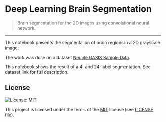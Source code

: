 # Deep Learning Brain Segmentation

> Brain segmentation for the 2D images using convolutional neural network.

---

This notebook presents the segmentation of brain regions in a 2D grayscale image.

The work was done on a dataset [Neurite OASIS Sample Data](https://github.com/adalca/medical-datasets/blob/master/neurite-oasis.md).

This notebook shows the result of a 4- and 24-label segmentation. See dataset link for full description.

## License

[![License: MIT](https://img.shields.io/badge/License-MIT-green.svg?style=flat-square)](https://opensource.org/licenses/MIT)

This project is licensed under the terms of the [MIT](https://opensource.org/licenses/MIT) license (see [LICENSE](<https://github.com/zsxoff/deep-learning-brain-segmentation/blob/master/LICENSE>) file).

